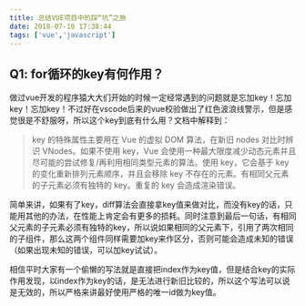 ```yaml
---
title: 总结VUE项目中的踩“坑”之旅
date: 2018-07-10 17:38:44
tags: ['vue','javascript']
---
```

## Q1: for循环的key有何作用？
做过vue开发的程序猿大大们开始的时候一定经常遇到的问题就是忘加key！忘加key！忘加key！不过好在vscode后来的vue校验做出了红色波浪线警示，但是感觉很是不舒服呀，所以这个key到底有什么用？文档中解释到：
>key 的特殊属性主要用在 Vue 的虚拟 DOM 算法，在新旧 nodes 对比时辨识 VNodes。如果不使用 key，Vue 会使用一种最大限度减少动态元素并且尽可能的尝试修复/再利用相同类型元素的算法。使用 key，它会基于 key 的变化重新排列元素顺序，并且会移除 key 不存在的元素。有相同父元素的子元素必须有独特的 key。重复的 key 会造成渲染错误。

简单来讲，如果有了key，diff算法会直接拿key值来做对比，而没有key的话，只能用其他的办法，在性能上肯定会有更多的损耗。同时注意到最后一句话，有相同父元素的子元素必须有独特的key，所以说如果相同的父元素下，引用了两次相同的子组件，那么这两个组件同样需要加key来作区分，否则可能会造成未知的错误（如果出现未知的错误，可以加key试试）。

相信平时大家有一个偷懒的写法就是直接把index作为key值，但是结合key的实际作用发现，以index作为key的话，是无法进行新旧比较的，所以这个写法可以说是无效的，所以严格来讲最好使用严格的唯一id做为key值。



